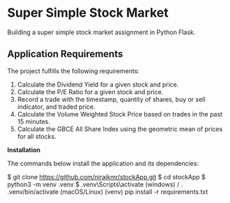# Super Simple Stock Market
Building a super simple stock market assignment in Python Flask.

## Application Requirements

The project fulfills the following requirements:

1. Calculate the Dividend Yield for a given stock and price.
2. Calculate the P/E Ratio for a given stock and price.
3. Record a trade with the timestamp, quantity of shares, buy or sell indicator, and traded price.
4. Calculate the Volume Weighted Stock Price based on trades in the past 15 minutes.
5. Calculate the GBCE All Share Index using the geometric mean of prices for all stocks.




**Installation**

The commands below install the application and its dependencies:

$ git clone https://github.com/nirajkmr/stockApp.git
$ cd stockApp
$ python3 -m venv .venv
$ .venv\Scripts\activate (windows) / . .venv/bin/activate (macOS/Linux)
(venv) pip install -r requirements.txt 
